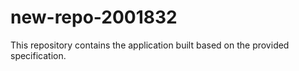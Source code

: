 # new-repo-2001832

This repository contains the application built based on the provided specification.